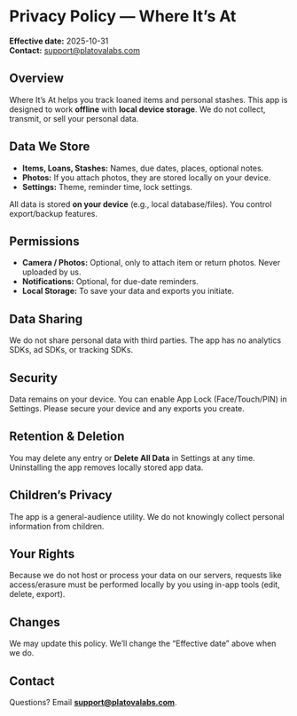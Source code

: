 # Privacy Policy — Where It’s At
**Effective date:** 2025-10-31  
**Contact:** support@platovalabs.com

## Overview
Where It’s At helps you track loaned items and personal stashes. This app is designed to work **offline** with **local device storage**. We do not collect, transmit, or sell your personal data.

## Data We Store
- **Items, Loans, Stashes:** Names, due dates, places, optional notes.
- **Photos:** If you attach photos, they are stored locally on your device.
- **Settings:** Theme, reminder time, lock settings.

All data is stored **on your device** (e.g., local database/files). You control export/backup features.

## Permissions
- **Camera / Photos:** Optional, only to attach item or return photos. Never uploaded by us.
- **Notifications:** Optional, for due-date reminders.
- **Local Storage:** To save your data and exports you initiate.

## Data Sharing
We do not share personal data with third parties. The app has no analytics SDKs, ad SDKs, or tracking SDKs.

## Security
Data remains on your device. You can enable App Lock (Face/Touch/PIN) in Settings. Please secure your device and any exports you create.

## Retention & Deletion
You may delete any entry or **Delete All Data** in Settings at any time. Uninstalling the app removes locally stored app data.

## Children’s Privacy
The app is a general-audience utility. We do not knowingly collect personal information from children.

## Your Rights
Because we do not host or process your data on our servers, requests like access/erasure must be performed locally by you using in-app tools (edit, delete, export).

## Changes
We may update this policy. We’ll change the “Effective date” above when we do.

## Contact
Questions? Email **support@platovalabs.com**.
